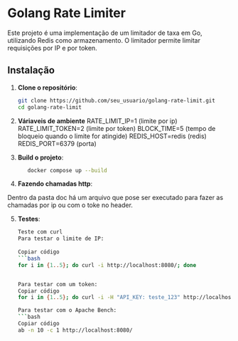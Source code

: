 # Golang Rate Limiter

Este projeto é uma implementação de um limitador de taxa em Go, utilizando Redis como armazenamento. O limitador permite limitar requisições por IP e por token.


## Instalação

1. **Clone o repositório**:
   ```bash
   git clone https://github.com/seu_usuario/golang-rate-limit.git
   cd golang-rate-limit

2. **Váriaveis de ambiente**
   RATE_LIMIT_IP=1 (limite por ip)
   RATE_LIMIT_TOKEN=2 (limite por token)
   BLOCK_TIME=5   (tempo de bloqueio quando o limite for atingide)
   REDIS_HOST=redis (redis)
   REDIS_PORT=6379  (porta)

3. **Build o projeto**:
   ```bash
      docker compose up --build

4. **Fazendo chamadas http**:

Dentro da pasta doc há um arquivo que pose ser executado para fazer as chamadas por ip ou com o
toke no header.

5. **Testes**:
   ```bash
   Teste com curl
   Para testar o limite de IP:
 
   Copiar código
   ```bash
   for i in {1..5}; do curl -i http://localhost:8080/; done


   Para testar com um token:
   Copiar código
   for i in {1..5}; do curl -i -H "API_KEY: teste_123" http://localhost:8080/; done  

   Para testar com o Apache Bench:
   ```bash
   Copiar código
   ab -n 10 -c 1 http://localhost:8080/


